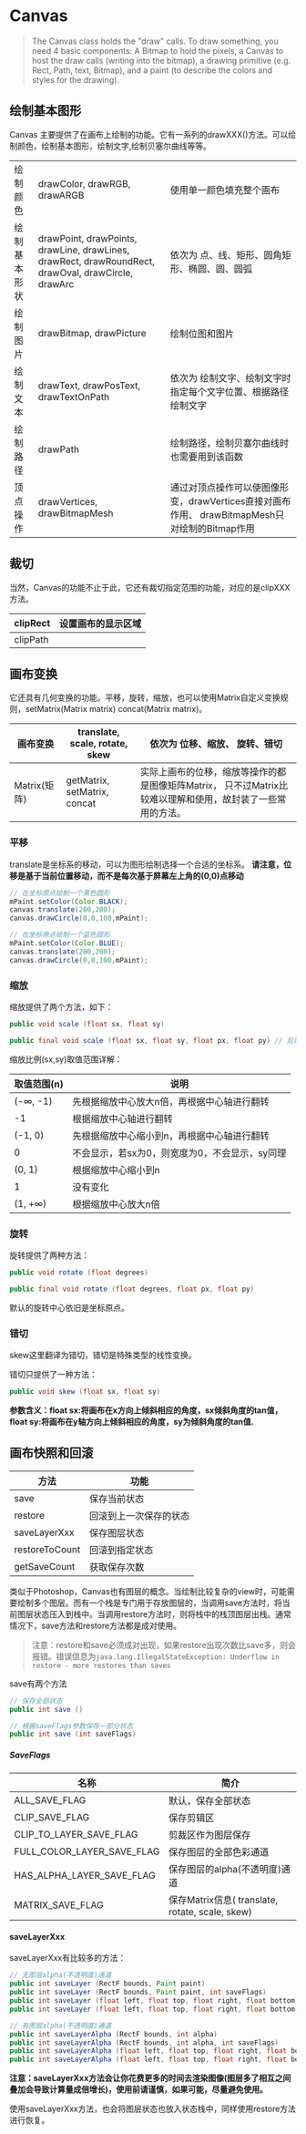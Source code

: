 # Canvas



> The Canvas class holds the "draw" calls. To draw something, you need
4 basic components: A Bitmap to hold the pixels, a Canvas to host
the draw calls (writing into the bitmap), a drawing primitive (e.g. Rect,
Path, text, Bitmap), and a paint (to describe the colors and styles for the
drawing).

## 绘制基本图形

Canvas 主要提供了在画布上绘制的功能。它有一系列的drawXXX()方法。可以绘制颜色，绘制基本图形，绘制文字,绘制贝塞尔曲线等等。

|              |                                                              |                                                              |
| ------------ | ------------------------------------------------------------ | ------------------------------------------------------------ |
| 绘制颜色     | drawColor, drawRGB, drawARGB                                 | 使用单一颜色填充整个画布                                     |
| 绘制基本形状 | drawPoint, drawPoints, drawLine, drawLines, drawRect, drawRoundRect, drawOval, drawCircle, drawArc | 依次为 点、线、矩形、圆角矩形、椭圆、圆、圆弧                |
| 绘制图片     | drawBitmap, drawPicture                                      | 绘制位图和图片                                               |
| 绘制文本     | drawText, drawPosText, drawTextOnPath                        | 依次为 绘制文字、绘制文字时指定每个文字位置、根据路径绘制文字 |
| 绘制路径     | drawPath                                                     | 绘制路径，绘制贝塞尔曲线时也需要用到该函数                   |
| 顶点操作     | drawVertices, drawBitmapMesh                                 | 通过对顶点操作可以使图像形变，drawVertices直接对画布作用、 drawBitmapMesh只对绘制的Bitmap作用 |

## 裁切

当然，Canvas的功能不止于此，它还有裁切指定范围的功能，对应的是clipXXX方法。

| clipRect | 设置画布的显示区域 |
| -------- | ------------------ |
| clipPath |                    |





## 画布变换

它还具有几何变换的功能。平移，旋转，缩放，也可以使用Matrix自定义变换规则，setMatrix(Matrix matrix) concat(Matrix matrix)。

| 画布变换     | translate, scale, rotate, skew | 依次为 位移、缩放、 旋转、错切                               |
| ------------ | ------------------------------ | ------------------------------------------------------------ |
| Matrix(矩阵) | getMatrix, setMatrix, concat   | 实际上画布的位移，缩放等操作的都是图像矩阵Matrix， 只不过Matrix比较难以理解和使用，故封装了一些常用的方法。 |



### 平移

translate是坐标系的移动，可以为图形绘制选择一个合适的坐标系。 **请注意，位移是基于当前位置移动，而不是每次基于屏幕左上角的(0,0)点移动**

```java
// 在坐标原点绘制一个黑色圆形
mPaint.setColor(Color.BLACK);
canvas.translate(200,200);
canvas.drawCircle(0,0,100,mPaint);

// 在坐标原点绘制一个蓝色圆形
mPaint.setColor(Color.BLUE);
canvas.translate(200,200);
canvas.drawCircle(0,0,100,mPaint);
```





### 缩放

缩放提供了两个方法，如下：

```java
public void scale (float sx, float sy)

public final void scale (float sx, float sy, float px, float py) // 后两个参数用于控制缩放中心位置
```



缩放比例(sx,sy)取值范围详解：

| 取值范围(n) | 说明                                           |
| ----------- | ---------------------------------------------- |
| (-∞, -1)    | 先根据缩放中心放大n倍，再根据中心轴进行翻转    |
| -1          | 根据缩放中心轴进行翻转                         |
| (-1, 0)     | 先根据缩放中心缩小到n，再根据中心轴进行翻转    |
| 0           | 不会显示，若sx为0，则宽度为0，不会显示，sy同理 |
| (0, 1)      | 根据缩放中心缩小到n                            |
| 1           | 没有变化                                       |
| (1, +∞)     | 根据缩放中心放大n倍                            |



### 旋转

旋转提供了两种方法：

```java
public void rotate (float degrees)

public final void rotate (float degrees, float px, float py)
```

默认的旋转中心依旧是坐标原点。

###  错切

skew这里翻译为错切，错切是特殊类型的线性变换。

错切只提供了一种方法：

```java
public void skew (float sx, float sy)
```

**参数含义：float sx:将画布在x方向上倾斜相应的角度，sx倾斜角度的tan值，float sy:将画布在y轴方向上倾斜相应的角度，sy为倾斜角度的tan值.**



## 画布快照和回滚

| 方法           | 功能                   |
| -------------- | ---------------------- |
| save           | 保存当前状态           |
| restore        | 回滚到上一次保存的状态 |
| saveLayerXxx   | 保存图层状态           |
| restoreToCount | 回滚到指定状态         |
| getSaveCount   | 获取保存次数           |

类似于Photoshop，Canvas也有图层的概念。当绘制比较复杂的view时，可能需要绘制多个图层。而有一个栈是专门用于存放图层的，当调用save方法时，将当前图层状态压入到栈中。当调用restore方法时，则将栈中的栈顶图层出栈。通常情况下，save方法和restore方法都是成对使用。

> 注意：restore和save必须成对出现，如果restore出现次数比save多，则会报错。错误信息为`java.lang.IllegalStateException: Underflow in restore - more restores than saves`

save有两个方法

```java
// 保存全部状态
public int save ()

// 根据saveFlags参数保存一部分状态
public int save (int saveFlags)
```



##### SaveFlags

| 名称                       | 简介                                            |
| -------------------------- | ----------------------------------------------- |
| ALL_SAVE_FLAG              | 默认，保存全部状态                              |
| CLIP_SAVE_FLAG             | 保存剪辑区                                      |
| CLIP_TO_LAYER_SAVE_FLAG    | 剪裁区作为图层保存                              |
| FULL_COLOR_LAYER_SAVE_FLAG | 保存图层的全部色彩通道                          |
| HAS_ALPHA_LAYER_SAVE_FLAG  | 保存图层的alpha(不透明度)通道                   |
| MATRIX_SAVE_FLAG           | 保存Matrix信息( translate, rotate, scale, skew) |



#### saveLayerXxx

saveLayerXxx有比较多的方法：

```java
// 无图层alpha(不透明度)通道
public int saveLayer (RectF bounds, Paint paint)
public int saveLayer (RectF bounds, Paint paint, int saveFlags)
public int saveLayer (float left, float top, float right, float bottom, Paint paint)
public int saveLayer (float left, float top, float right, float bottom, Paint paint, int saveFlags)

// 有图层alpha(不透明度)通道
public int saveLayerAlpha (RectF bounds, int alpha)
public int saveLayerAlpha (RectF bounds, int alpha, int saveFlags)
public int saveLayerAlpha (float left, float top, float right, float bottom, int alpha)
public int saveLayerAlpha (float left, float top, float right, float bottom, int alpha, int saveFlags)
```

**注意：saveLayerXxx方法会让你花费更多的时间去渲染图像(图层多了相互之间叠加会导致计算量成倍增长)，使用前请谨慎，如果可能，尽量避免使用。**

使用saveLayerXxx方法，也会将图层状态也放入状态栈中，同样使用restore方法进行恢复。




